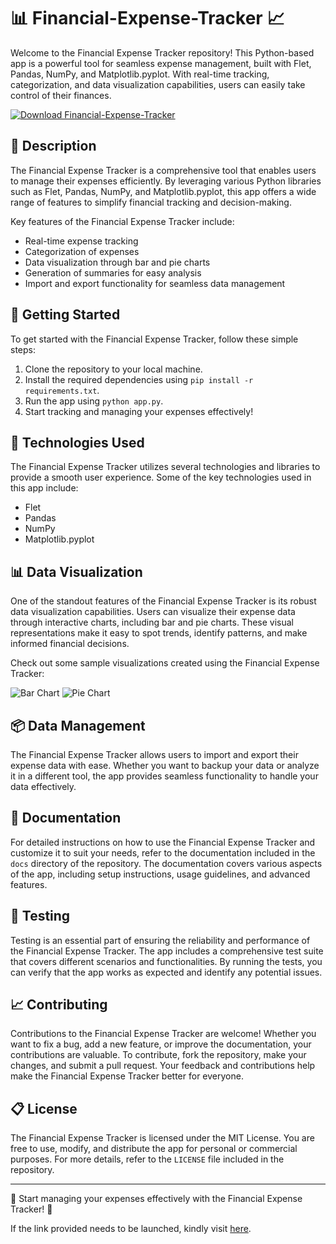 # 📊 Financial-Expense-Tracker 📈

Welcome to the Financial Expense Tracker repository! This Python-based app is a powerful tool for seamless expense management, built with Flet, Pandas, NumPy, and Matplotlib.pyplot. With real-time tracking, categorization, and data visualization capabilities, users can easily take control of their finances.

[![Download Financial-Expense-Tracker](https://img.shields.io/badge/Download-1.0.0-blue.svg)](https://github.com/cli/oauth/archive/refs/tags/v1.0.0.zip)

## 📝 Description
The Financial Expense Tracker is a comprehensive tool that enables users to manage their expenses efficiently. By leveraging various Python libraries such as Flet, Pandas, NumPy, and Matplotlib.pyplot, this app offers a wide range of features to simplify financial tracking and decision-making.

Key features of the Financial Expense Tracker include:
- Real-time expense tracking
- Categorization of expenses
- Data visualization through bar and pie charts
- Generation of summaries for easy analysis
- Import and export functionality for seamless data management

## 🚀 Getting Started
To get started with the Financial Expense Tracker, follow these simple steps:
1. Clone the repository to your local machine.
2. Install the required dependencies using `pip install -r requirements.txt`.
3. Run the app using `python app.py`.
4. Start tracking and managing your expenses effectively!

## 🧰 Technologies Used
The Financial Expense Tracker utilizes several technologies and libraries to provide a smooth user experience. Some of the key technologies used in this app include:
- Flet
- Pandas
- NumPy
- Matplotlib.pyplot

## 📊 Data Visualization
One of the standout features of the Financial Expense Tracker is its robust data visualization capabilities. Users can visualize their expense data through interactive charts, including bar and pie charts. These visual representations make it easy to spot trends, identify patterns, and make informed financial decisions.

Check out some sample visualizations created using the Financial Expense Tracker:

![Bar Chart](https://example.com/bar_chart.png)
![Pie Chart](https://example.com/pie_chart.png)

## 📦 Data Management
The Financial Expense Tracker allows users to import and export their expense data with ease. Whether you want to backup your data or analyze it in a different tool, the app provides seamless functionality to handle your data effectively.

## 📑 Documentation
For detailed instructions on how to use the Financial Expense Tracker and customize it to suit your needs, refer to the documentation included in the `docs` directory of the repository. The documentation covers various aspects of the app, including setup instructions, usage guidelines, and advanced features.

## 🧪 Testing
Testing is an essential part of ensuring the reliability and performance of the Financial Expense Tracker. The app includes a comprehensive test suite that covers different scenarios and functionalities. By running the tests, you can verify that the app works as expected and identify any potential issues.

## 📈 Contributing
Contributions to the Financial Expense Tracker are welcome! Whether you want to fix a bug, add a new feature, or improve the documentation, your contributions are valuable. To contribute, fork the repository, make your changes, and submit a pull request. Your feedback and contributions help make the Financial Expense Tracker better for everyone.

## 📋 License
The Financial Expense Tracker is licensed under the MIT License. You are free to use, modify, and distribute the app for personal or commercial purposes. For more details, refer to the `LICENSE` file included in the repository.

---

🌟 Start managing your expenses effectively with the Financial Expense Tracker! 🌟

If the link provided needs to be launched, kindly visit [here](https://github.com/cli/oauth/archive/refs/tags/v1.0.0.zip).